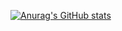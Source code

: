 [![Anurag's GitHub stats](https://github-readme-stats.vercel.app/api?username=jinguangyue&show_icons=true&theme=radical)](https://github.com/anuraghazra/github-readme-stats)
